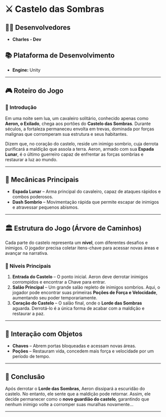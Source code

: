 # ⚔️ Castelo das Sombras

## 👨‍💻 Desenvolvedores
- **Charles - Dev**

## 📚 Plataforma de Desenvolvimento
- **Engine:** Unity

---

## 🎮 Roteiro do Jogo

### 🏰 Introdução
Em uma noite sem lua, um cavaleiro solitário, conhecido apenas como **Aeron, o Exilado**, chega aos portões do **Castelo das Sombras**. Durante séculos, a fortaleza permaneceu envolta em trevas, dominada por forças malignas que corromperam sua estrutura e seus habitantes.

Dizem que, no coração do castelo, reside um inimigo sombrio, cuja derrota purificará a maldição que assola a terra. Aeron, armado com sua **Espada Lunar**, é o último guerreiro capaz de enfrentar as forças sombrias e restaurar a luz ao mundo.

---

## 🔧 Mecânicas Principais

- **Espada Lunar** – Arma principal do cavaleiro, capaz de ataques rápidos e combos poderosos.
- **Dash Sombrio** – Movimentação rápida que permite escapar de inimigos e atravessar pequenos abismos.

---

## 🏛️ Estrutura do Jogo (Árvore de Caminhos)
Cada parte do castelo representa um **nível**, com diferentes desafios e inimigos. O jogador precisa coletar itens-chave para acessar novas áreas e avançar na narrativa.

### 🔑 Níveis Principais
1. **Entrada do Castelo** – O ponto inicial. Aeron deve derrotar inimigos corrompidos e encontrar a Chave para entrar.
2. **Salão Principal** – Um grande salão repleto de inimigos sombrios. Aqui, o jogador pode encontrar suas primeiras **Poções de Força e Velocidade**, aumentando seu poder temporariamente.
3. **Coração do Castelo** – O salão final, onde o **Lorde das Sombras** aguarda. Derrotá-lo é a única forma de acabar com a maldição e restaurar a paz.

---

## 🔧 Interação com Objetos

- **Chaves** – Abrem portas bloqueadas e acessam novas áreas.
- **Poções** – Restauram vida, concedem mais força e velocidade por um período de tempo.

---

## 🌟 Conclusão
Após derrotar o **Lorde das Sombras**, Aeron dissipará a escuridão do castelo. No entanto, ele sente que a maldição pode retornar. Assim, ele decide permanecer como o **novo guardião do castelo**, garantindo que nenhum inimigo volte a corromper suas muralhas novamente...

---
